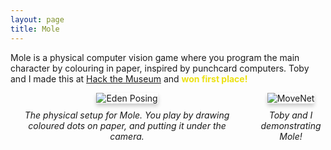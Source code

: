 ```yaml
---
layout: page
title: Mole
---
```


Mole is a physical computer vision game where you program the main character by colouring in paper, inspired by punchcard computers. Toby and I made this at [Hack the Museum](https://www.hackster.io/tobybenjaminclark/mole-28b94b) and <span style="color:rgb(236, 225, 18);">**won first place!**</span>

<div style="display: flex; justify-content: center; gap: 20px; align-items: flex-start;">
  <div style="text-align: center;">
    <img src="{{site.baseurl}}/assets/images/sample_portfolio/mole-device.jpg" alt="Eden Posing" style="max-width: 100%; max-height: 400px; box-shadow: 0px 4px 6px rgba(0, 0, 0, 0.2)">
    <p style="font-style: italic; margin-top: 10px;">The physical setup for Mole. You play by drawing coloured dots on paper, and putting it under the camera.</p>
  </div>

  <div style="text-align: center;">
    <img src="{{site.baseurl}}/assets/images/sample_portfolio/mole-demo.jpg" alt="MoveNet" style="max-width: 100%; max-height: 400px; box-shadow: 0px 4px 6px rgba(0, 0, 0, 0.2)">
    <p style="font-style: italic; margin-top: 10px;">Toby and I demonstrating Mole!</p>
  </div>
</div>